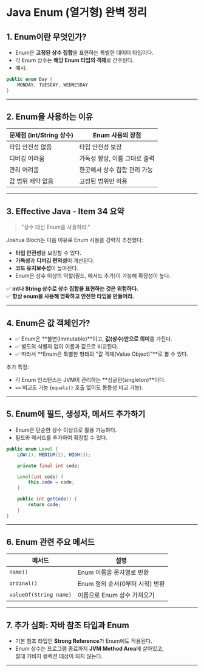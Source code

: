 # Java Enum (열거형) 완벽 정리

## 1. Enum이란 무엇인가?

- Enum은 **고정된 상수 집합**을 표현하는 특별한 데이터 타입이다.
- 각 Enum 상수는 **해당 Enum 타입의 객체**로 간주된다.
- 예시:

```java
public enum Day {
    MONDAY, TUESDAY, WEDNESDAY
}
```

---

## 2. Enum을 사용하는 이유

| 문제점 (int/String 상수) | Enum 사용의 장점 |
|---------------------------|-------------------|
| 타입 안전성 없음           | 타입 안전성 보장 |
| 디버깅 어려움              | 가독성 향상, 이름 그대로 출력 |
| 관리 어려움                | 한곳에서 상수 집합 관리 가능 |
| 값 범위 제약 없음          | 고정된 범위만 허용 |

---

## 3. Effective Java - Item 34 요약

> "상수 대신 Enum을 사용하라."

Joshua Bloch는 다음 이유로 Enum 사용을 강력히 추천했다:

- **타입 안전성**을 보장할 수 있다.
- **가독성**과 **디버깅 편의성**이 개선된다.
- **코드 유지보수성**이 높아진다.
- Enum은 상수 이상의 역할(필드, 메서드 추가)이 가능해 확장성이 높다.

✅ **int나 String 상수로 상수 집합을 표현하는 것은 위험하다.**  
✅ **항상 enum을 사용해 명확하고 안전한 타입을 만들어라.**

---

## 4. Enum은 값 객체인가?

- ✅ Enum은 **불변(Immutable)**이고, **값(상수)만으로 의미**를 가진다.
- ✅ 별도의 식별자 없이 이름과 값으로 비교된다.
- ✅ 따라서 **Enum은 특별한 형태의 "값 객체(Value Object)"**로 볼 수 있다.

추가 특징:
- 각 Enum 인스턴스는 JVM이 관리하는 **싱글턴(singleton)**이다.
- `==` 비교도 가능 (`equals()` 호출 없이도 동등성 비교 가능).

---

## 5. Enum에 필드, 생성자, 메서드 추가하기

- Enum은 단순한 상수 이상으로 활용 가능하다.
- 필드와 메서드를 추가하여 확장할 수 있다.

```java
public enum Level {
    LOW(1), MEDIUM(2), HIGH(3);

    private final int code;

    Level(int code) {
        this.code = code;
    }

    public int getCode() {
        return code;
    }
}
```

---

## 6. Enum 관련 주요 메서드

| 메서드 | 설명 |
|--------|------|
| `name()` | Enum 이름을 문자열로 반환 |
| `ordinal()` | Enum 정의 순서(0부터 시작) 반환 |
| `valueOf(String name)` | 이름으로 Enum 상수 가져오기 |

---

## 7. 추가 심화: 자바 참조 타입과 Enum

- 기본 참조 타입인 **Strong Reference**가 Enum에도 적용된다.
- Enum 상수는 프로그램 종료까지 **JVM Method Area**에 살아있고,  
  절대 가비지 컬렉션 대상이 되지 않는다.

---
